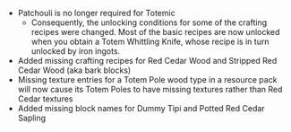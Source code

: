 - Patchouli is no longer required for Totemic
  - Consequently, the unlocking conditions for some of the crafting recipes were changed. Most of the basic recipes are now unlocked when you obtain a Totem Whittling Knife, whose recipe is in turn unlocked by iron ingots.
- Added missing crafting recipes for Red Cedar Wood and Stripped Red Cedar Wood (aka bark blocks)
- Missing texture entries for a Totem Pole wood type in a resource pack will now cause its Totem Poles to have missing textures rather than Red Cedar textures
- Added missing block names for Dummy Tipi and Potted Red Cedar Sapling
